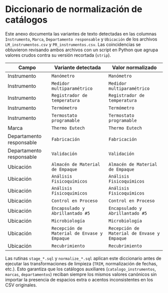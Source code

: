 # Diccionario de normalización de catálogos

Este anexo documenta las variantes de texto detectadas en las columnas `Instrumento`, `Marca`, `Departamento responsable` y `Ubicación` de los archivos `LM_instrumentos.csv` y `PR_instrumentos.csv`. Las coincidencias se obtuvieron revisando ambos archivos con un script en Python que agrupa valores crudos contra su versión recortada (`strip`).

| Campo | Variante detectada | Valor normalizado |
| --- | --- | --- |
| Instrumento | `Manómetro ` | `Manómetro` |
| Instrumento | `Medidor multiparamétrico ` | `Medidor multiparamétrico` |
| Instrumento | `Registrador de temperatura ` | `Registrador de temperatura` |
| Instrumento | `Termómetro ` | `Termómetro` |
| Instrumento | `Termostato programable ` | `Termostato programable` |
| Marca | `Thermo Eutech ` | `Thermo Eutech` |
| Departamento responsable | `Fabricación ` | `Fabricación` |
| Departamento responsable | `Validación ` | `Validación` |
| Ubicación | `Almacén de Material de Empaque ` | `Almacén de Material de Empaque` |
| Ubicación | `Análisis Fisicoquímicos ` | `Análisis Fisicoquímicos` |
| Ubicación | `Análisis Físicoquímicos ` | `Análisis Fisicoquímicos` |
| Ubicación | `Control en Proceso ` | `Control en Proceso` |
| Ubicación | `Encapsulado y Abrillantado #5  ` | `Encapsulado y Abrillantado #5` |
| Ubicación | `Microbiología ` | `Microbiología` |
| Ubicación | `Recepción de Material de Envase y Empaque ` | `Recepción de Material de Envase y Empaque` |
| Ubicación | `Recubrimiento ` | `Recubrimiento` |

Las rutinas `stage_*.sql` y `normalize_*.sql` aplican este diccionario antes de ejecutar las transformaciones de limpieza (`TRIM`, normalización de fechas, etc.). Esto garantiza que los catálogos auxiliares (`catalogo_instrumentos`, `marcas`, `departamentos`) reciban siempre los mismos valores canónicos sin importar la presencia de espacios extra o acentos inconsistentes en los CSV originales.
